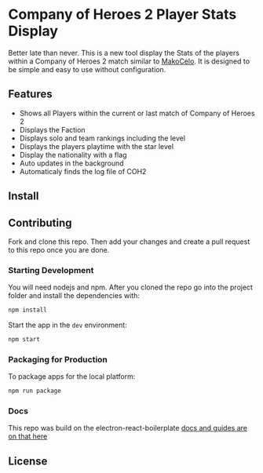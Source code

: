 
# Company of Heroes 2 Player Stats Display

Better late than never. This is a new tool display the Stats of the players within a Company of Heroes 2 match similar to [MakoCelo](https://github.com/RosboneMako/MakoCelo). It is designed to be simple and easy to use without configuration. 

## Features

- Shows all Players within the current or last match of Company of Heroes 2
- Displays the Faction
- Displays solo and team rankings including the level
- Displays the players playtime with the star level
- Display the nationality with a flag
- Auto updates in the background
- Automaticaly finds the log file of COH2

## Install



## Contributing

Fork and clone this repo. Then add your changes and create a pull request to this repo once you are done.

### Starting Development

You will need nodejs and npm. After you cloned the repo go into the project folder and install the dependencies with:

```bash
npm install
```

Start the app in the `dev` environment:

```bash
npm start
```

### Packaging for Production

To package apps for the local platform:

```bash
npm run package
```

### Docs

This repo was build on the electron-react-boilerplate [docs and guides are on that here](https://electron-react-boilerplate.js.org/docs/installation)


## License
